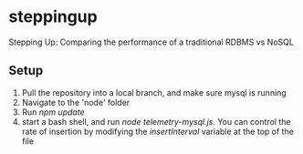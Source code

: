 # steppingup
Stepping Up: Comparing the performance of a traditional RDBMS vs NoSQL
## Setup
1. Pull the repository into a local branch, and make sure mysql is running
2. Navigate to the 'node' folder
3. Run *npm update*
4. start a bash shell, and run *node telemetry-mysql.js*.  You can control the rate of insertion by modifying the *insertInterval* variable at the top of the file
